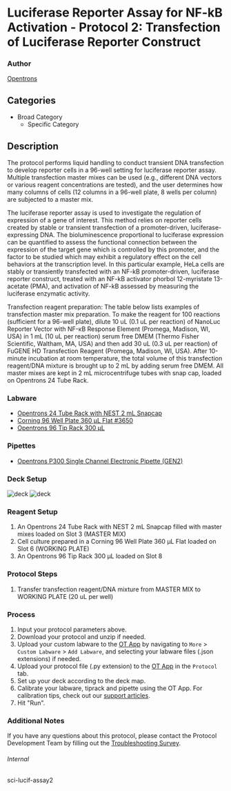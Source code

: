 # Luciferase Reporter Assay for NF-kB Activation - Protocol 2: Transfection of Luciferase Reporter Construct


### Author
[Opentrons](https://opentrons.com/)


## Categories
* Broad Category
	* Specific Category


## Description
The protocol performs liquid handling to conduct transient DNA transfection to develop reporter cells in a 96-well setting for luciferase reporter assay. Multiple transfection master mixes can be used (e.g., different DNA vectors or various reagent concentrations are tested), and the user determines how many columns of cells (12 columns in a 96-well plate, 8 wells per column) are subjected to a master mix.

The luciferase reporter assay is used to investigate the regulation of expression of a gene of interest. This method relies on reporter cells created by stable or transient transfection of a promoter-driven, luciferase-expressing DNA. The bioluminescence proportional to luciferase expression can be quantified to assess the functional connection between the expression of the target gene which is controlled by this promoter, and the factor to be studied which may exhibit a regulatory effect on the cell behaviors at the transcription level. In this particular example, HeLa cells are stably or transiently transfected with an NF-kB promoter-driven, luciferase reporter construct, treated with an NF-kB activator phorbol 12-myristate 13-acetate (PMA), and activation of NF-kB assessed by measuring the luciferase enzymatic activity.

Transfection reagent preparation:
The table below lists examples of transfection master mix preparation. To make the reagent for 100 reactions (sufficient for a 96-well plate), dilute 10 uL (0.1 uL per reaction) of NanoLuc Reporter Vector with NF-κB Response Element (Promega, Madison, WI, USA) in 1 mL (10 uL per reaction) serum free DMEM (Thermo Fisher Scientific, Waltham, MA, USA) and then add 30 uL (0.3 uL per reaction) of FuGENE HD Transfection Reagent (Promega, Madison, WI, USA). After 10-minute incubation at room temperature, the total volume of this transfection reagent/DNA mixture is brought up to 2 mL by adding serum free DMEM. All master mixes are kept in 2 mL microcentrifuge tubes with snap cap, loaded on Opentrons 24 Tube Rack.


### Labware
* [Opentrons 24 Tube Rack with NEST 2 mL Snapcap](https://shop.opentrons.com/collections/opentrons-tips/products/tube-rack-set-1)
* [Corning 96 Well Plate 360 µL Flat #3650](https://ecatalog.corning.com/life-sciences/b2c/US/en/Microplates/Assay-Microplates/96-Well-Microplates/Corning%C2%AE-96-well-Solid-Black-and-White-Polystyrene-Microplates/p/corning96WellSolidBlackAndWhitePolystyreneMicroplates)
* [Opentrons 96 Tip Rack 300 µL](https://shop.opentrons.com/collections/opentrons-tips/products/opentrons-300ul-tips)


### Pipettes
* [Opentrons P300 Single Channel Electronic Pipette (GEN2)](https://shop.opentrons.com/single-channel-electronic-pipette-p20/)


### Deck Setup
![deck](https://opentrons-protocol-library-website.s3.amazonaws.com/custom-README-images/sci-lucif/pt2-1.png)
![deck](https://opentrons-protocol-library-website.s3.amazonaws.com/custom-README-images/sci-lucif/pt2-2.png)


### Reagent Setup
1. An Opentrons 24 Tube Rack with NEST 2 mL Snapcap filled with master mixes loaded on Slot 3 (MASTER MIX)
2. Cell culture prepared in a Corning 96 Well Plate 360 µL Flat loaded on Slot 6 (WORKING PLATE)
3. An Opentrons 96 Tip Rack 300 µL loaded on Slot 8


### Protocol Steps
1. Transfer transfection reagent/DNA mixture from MASTER MIX to WORKING PLATE (20 uL per well)


### Process
1. Input your protocol parameters above.
2. Download your protocol and unzip if needed.
3. Upload your custom labware to the [OT App](https://opentrons.com/ot-app) by navigating to `More` > `Custom Labware` > `Add Labware`, and selecting your labware files (.json extensions) if needed.
4. Upload your protocol file (.py extension) to the [OT App](https://opentrons.com/ot-app) in the `Protocol` tab.
5. Set up your deck according to the deck map.
6. Calibrate your labware, tiprack and pipette using the OT App. For calibration tips, check out our [support articles](https://support.opentrons.com/en/collections/1559720-guide-for-getting-started-with-the-ot-2).
7. Hit "Run".


### Additional Notes
If you have any questions about this protocol, please contact the Protocol Development Team by filling out the [Troubleshooting Survey](https://protocol-troubleshooting.paperform.co/).


###### Internal
sci-lucif-assay2
